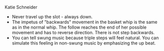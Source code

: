Katie Schneider

* Never travel up the slot - always down.
* The impetus of "backwards" movement in the basket whip
  is the same as in the normal whip.  The follow reaches
  the end of her possible movement and has to reverse
  direction.  There is not step backwards.
* You can tell swung music because triple steps will feel
  natural.  You can simulate this feeling in non-swung
  music by emphasizing the up beat.
